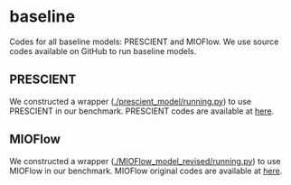 # baseline

Codes for all baseline models: PRESCIENT and MIOFlow.
We use source codes available on GitHub to run baseline models.

## PRESCIENT

We constructed a wrapper ([./prescient_model/running.py](./prescient_model/running.py)) to use PRESCIENT in our benchmark.
PRESCIENT codes are available at [here](https://github.com/gifford-lab/prescient).


## MIOFlow

We constructed a wrapper ([./MIOFlow_model_revised/running.py](./MIOFlow_model_revised/running.py)) to use MIOFlow in our benchmark.
MIOFlow original codes are available at [here](https://github.com/KrishnaswamyLab/MIOFlow/tree/main).